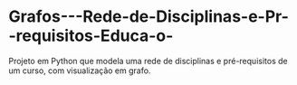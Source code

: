 # Grafos---Rede-de-Disciplinas-e-Pr--requisitos-Educa-o-
Projeto em Python que modela uma rede de disciplinas e pré-requisitos de um curso, com visualização em grafo.
